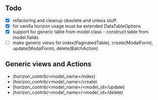 
## Todo

* [x] refactoring and cleanup obsolete and unless stuff
* [x] for vanilla horizon usage must be extended DataTableOptions
* [x] support for generic table from model class - construct table from model.fields
* [ ] make generic views for index(PaginatedTable), create(ModalForm), update(ModalForm), delete(BatchAction)

## Generic views and Actions

*  (horizon_contrib/<model_name>/index)
*  (horizon_contrib/<model_name>/create)
*  (horizon_contrib/<model_name>/<model_id>/update)
*  (horizon_contrib/<model_name>/<model_id>/delete)